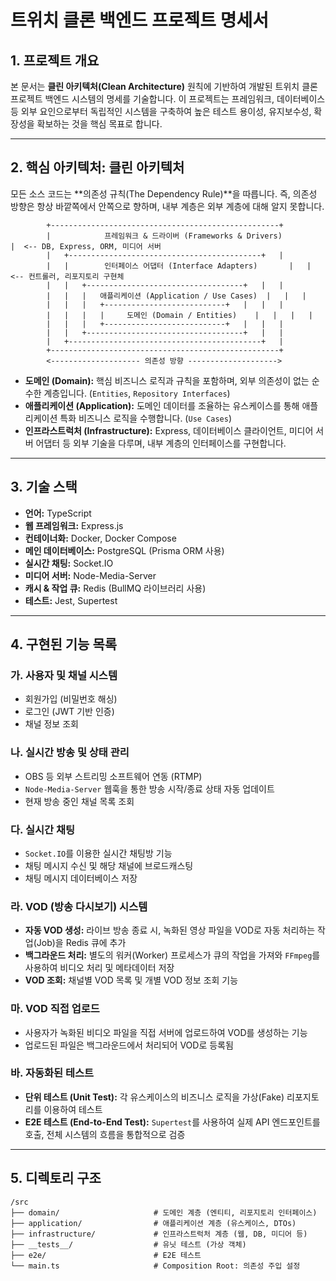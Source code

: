 # 트위치 클론 백엔드 프로젝트 명세서

## 1. 프로젝트 개요

본 문서는 **클린 아키텍처(Clean Architecture)** 원칙에 기반하여 개발된 트위치 클론 프로젝트 백엔드 시스템의 명세를 기술합니다. 이 프로젝트는 프레임워크, 데이터베이스 등 외부 요인으로부터 독립적인 시스템을 구축하여 높은 테스트 용이성, 유지보수성, 확장성을 확보하는 것을 핵심 목표로 합니다.

---

## 2. 핵심 아키텍처: 클린 아키텍처

모든 소스 코드는 **의존성 규칙(The Dependency Rule)**을 따릅니다. 즉, 의존성 방향은 항상 바깥쪽에서 안쪽으로 향하며, 내부 계층은 외부 계층에 대해 알지 못합니다.

```
        +---------------------------------------------------+
        |            프레임워크 & 드라이버 (Frameworks & Drivers)         |  <-- DB, Express, ORM, 미디어 서버
        |   +-------------------------------------------+   |
        |   |        인터페이스 어댑터 (Interface Adapters)       |   |  <-- 컨트롤러, 리포지토리 구현체
        |   |   +-----------------------------------+   |   |
        |   |   |   애플리케이션 (Application / Use Cases)  |   |   |
        |   |   |   +---------------------------+   |   |   |
        |   |   |   |     도메인 (Domain / Entities)    |   |   |   |
        |   |   |   +---------------------------+   |   |   |
        |   |   +-----------------------------------+   |   |
        |   +-------------------------------------------+   |
        +---------------------------------------------------+
        <-------------------- 의존성 방향 -------------------->
```

-   **도메인 (Domain):** 핵심 비즈니스 로직과 규칙을 포함하며, 외부 의존성이 없는 순수한 계층입니다. (`Entities`, `Repository Interfaces`)
-   **애플리케이션 (Application):** 도메인 데이터를 조율하는 유스케이스를 통해 애플리케이션 특화 비즈니스 로직을 수행합니다. (`Use Cases`)
-   **인프라스트럭처 (Infrastructure):** Express, 데이터베이스 클라이언트, 미디어 서버 어댑터 등 외부 기술을 다루며, 내부 계층의 인터페이스를 구현합니다.

---

## 3. 기술 스택

-   **언어:** TypeScript
-   **웹 프레임워크:** Express.js
-   **컨테이너화:** Docker, Docker Compose
-   **메인 데이터베이스:** PostgreSQL (Prisma ORM 사용)
-   **실시간 채팅:** Socket.IO
-   **미디어 서버:** Node-Media-Server
-   **캐시 & 작업 큐:** Redis (BullMQ 라이브러리 사용)
-   **테스트:** Jest, Supertest

---

## 4. 구현된 기능 목록

### 가. 사용자 및 채널 시스템
-   회원가입 (비밀번호 해싱)
-   로그인 (JWT 기반 인증)
-   채널 정보 조회

### 나. 실시간 방송 및 상태 관리
-   OBS 등 외부 스트리밍 소프트웨어 연동 (RTMP)
-   `Node-Media-Server` 웹훅을 통한 방송 시작/종료 상태 자동 업데이트
-   현재 방송 중인 채널 목록 조회

### 다. 실시간 채팅
-   `Socket.IO`를 이용한 실시간 채팅방 기능
-   채팅 메시지 수신 및 해당 채널에 브로드캐스팅
-   채팅 메시지 데이터베이스 저장

### 라. VOD (방송 다시보기) 시스템
-   **자동 VOD 생성:** 라이브 방송 종료 시, 녹화된 영상 파일을 VOD로 자동 처리하는 작업(Job)을 Redis 큐에 추가
-   **백그라운드 처리:** 별도의 워커(Worker) 프로세스가 큐의 작업을 가져와 `FFmpeg`를 사용하여 비디오 처리 및 메타데이터 저장
-   **VOD 조회:** 채널별 VOD 목록 및 개별 VOD 정보 조회 기능

### 마. VOD 직접 업로드
-   사용자가 녹화된 비디오 파일을 직접 서버에 업로드하여 VOD를 생성하는 기능
-   업로드된 파일은 백그라운드에서 처리되어 VOD로 등록됨

### 바. 자동화된 테스트
-   **단위 테스트 (Unit Test):** 각 유스케이스의 비즈니스 로직을 가상(Fake) 리포지토리를 이용하여 테스트
-   **E2E 테스트 (End-to-End Test):** `Supertest`를 사용하여 실제 API 엔드포인트를 호출, 전체 시스템의 흐름을 통합적으로 검증

---

## 5. 디렉토리 구조

```
/src
├── domain/                     # 도메인 계층 (엔티티, 리포지토리 인터페이스)
├── application/                # 애플리케이션 계층 (유스케이스, DTOs)
├── infrastructure/             # 인프라스트럭처 계층 (웹, DB, 미디어 등)
├── __tests__/                  # 유닛 테스트 (가상 객체)
├── e2e/                        # E2E 테스트
└── main.ts                     # Composition Root: 의존성 주입 설정
```
